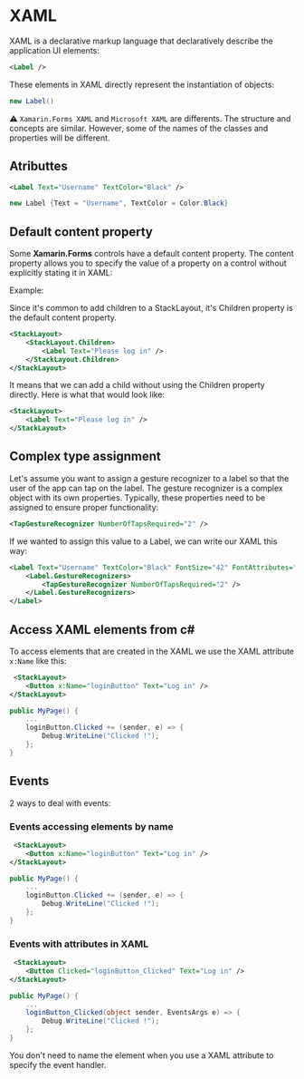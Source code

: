 # XAML

XAML is a declarative markup language that declaratively describe the application UI elements:

```xml
<Label />
```

These elements in XAML directly represent the instantiation of objects:

```cs
new Label()
```

⚠ `Xamarin.Forms XAML` and `Microsoft XAML` are differents. The structure and concepts are similar. However, some of the names of the classes and properties will be different.

## Atributtes

```xml
<Label Text="Username" TextColor="Black" />
```

```cs
new Label {Text = "Username", TextColor = Color.Black}
```

## Default content property

Some **Xamarin.Forms** controls have a default content property. The content property allows you to specify the value of a property on a control without explicitly stating it in XAML:

Example:

Since it's common to add children to a StackLayout, it's Children property is the default content property.

```xml
<StackLayout>
    <StackLayout.Children>
        <Label Text="Please log in" />
    </StackLayout.Children>
</StackLayout>
```

It means that we can add a child without using the Children property directly. Here is what that would look like:

```xml
<StackLayout>
    <Label Text="Please log in" />
</StackLayout>
```

## Complex type assignment

Let's assume you want to assign a gesture recognizer to a label so that the user of the app can tap on the label. The gesture recognizer is a complex object with its own properties. Typically, these properties need to be assigned to ensure proper functionality:

```xml
<TapGestureRecognizer NumberOfTapsRequired="2" />
```

If we wanted to assign this value to a Label, we can write our XAML this way:

```xml
<Label Text="Username" TextColor="Black" FontSize="42" FontAttributes="Bold,Italic">
    <Label.GestureRecognizers>
        <TapGestureRecognizer NumberOfTapsRequired="2" />
    </Label.GestureRecognizers>
</Label>
```

## Access XAML elements from c#

To access elements that are created in the XAML we use the XAML attribute `x:Name` like this:

```xml
 <StackLayout>
    <Button x:Name="loginButton" Text="Log in" />
</StackLayout>
```

```cs
public MyPage() {
    ...
    loginButton.Clicked += (sender, e) => {
        Debug.WriteLine("Clicked !");
    };
}
```

## Events

2 ways to deal with events:

### Events accessing elements by name

```xml
 <StackLayout>
    <Button x:Name="loginButton" Text="Log in" />
</StackLayout>
```

```cs
public MyPage() {
    ...
    loginButton.Clicked += (sender, e) => {
        Debug.WriteLine("Clicked !");
    };
}
```

### Events with attributes in XAML

```xml
 <StackLayout>
    <Button Clicked="loginButton_Clicked" Text="Log in" />
</StackLayout>
```

```cs
public MyPage() {
    ...
    loginButton_Clicked(object sender, EventsArgs e) => {
        Debug.WriteLine("Clicked !");
    };
}
```

You don't need to name the element when you use a XAML attribute to specify the event handler.

